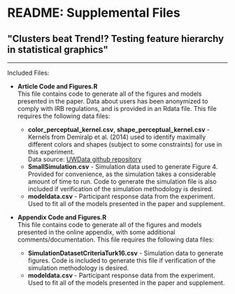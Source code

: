 # README: Supplemental Files 
## "Clusters beat Trend!? Testing feature hierarchy in statistical graphics"

******

Included Files:

* __Article Code and Figures.R__    
This file contains code to generate all of the figures and models presented in the paper. Data about users has been anonymized to comply with IRB regulations, and is provided in an Rdata file. This file requires the following data files:
    * __color\_perceptual\_kernel.csv__, __shape\_perceptual\_kernel.csv__ - Kernels from Demiralp et al. (2014) used to identify maximally different colors and shapes (subject to some constraints) for use in this experiment.    
    Data source: [UWData github repository](https://github.com/uwdata/perceptual-kernels)
    * __SmallSimulation.csv__ - Simulation data used to generate Figure 4. Provided for convenience, as the simulation takes a considerable amount of time to run. Code to generate the simulation file is also included if verification of the simulation methodology is desired. 
    * __modeldata.csv__ - Participant response data from the experiment. Used to fit all of the models presented in the paper and supplement. 
    
* __Appendix Code and Figures.R__    
This file contains code to generate all of the figures and models presented in the online appendix, with some additional comments/documentation. This file requires the following data files: 
    * __SimulationDatasetCriteriaTurk16.csv__ - Simulation data to generate figures. Code is included to generate this file if verification of the simulation methodology is desired. 
    * __modeldata.csv__ - Participant response data from the experiment. Used to fit all of the models presented in the paper and supplement. 
    

